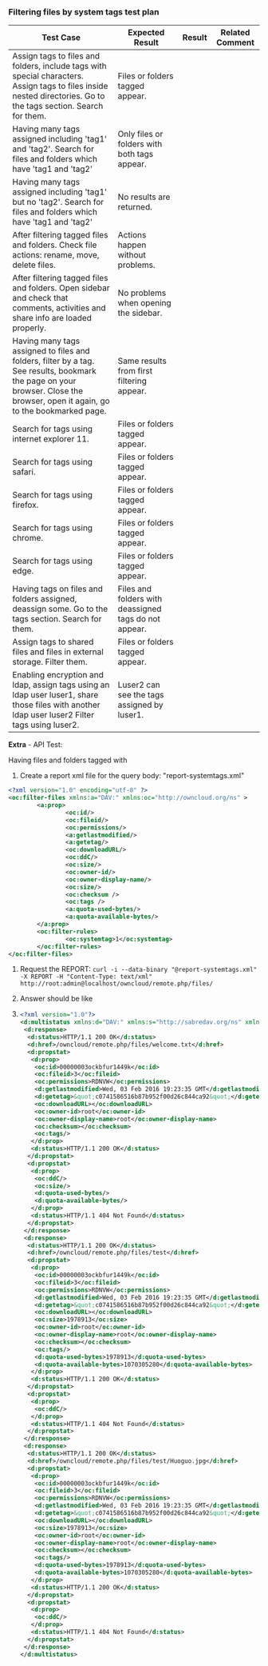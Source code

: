 ### Filtering files by system tags test plan

| Test Case                                | Expected Result                          | Result | Related Comment |
| ---------------------------------------- | ---------------------------------------- | ------ | --------------- |
| Assign tags to files and folders, include tags with special characters. Assign tags to files inside nested directories. Go to the tags section. Search for them. | Files or folders tagged appear.          |        |                 |
| Having many tags assigned including 'tag1' and 'tag2'. Search for files and folders which have 'tag1 and 'tag2' | Only files or folders with both tags appear. |        |                 |
| Having many tags assigned including 'tag1' but no 'tag2'. Search for files and folders which have 'tag1 and 'tag2' | No results are returned.                 |        |                 |
| After filtering tagged files and folders. Check file actions: rename, move, delete files. | Actions happen without problems.         |        |                 |
| After filtering tagged files and folders. Open sidebar and check that comments, activities and share info are loaded properly. | No problems when opening the sidebar.    |        |                 |
| Having many tags assigned to files and folders, filter by a tag. See results, bookmark the page on your browser. Close the browser, open it again, go to the bookmarked page. | Same results from first filtering appear. |        |                 |
| Search for tags using internet explorer 11. | Files or folders tagged appear.          |        |                 |
| Search for tags using safari.            | Files or folders tagged appear.          |        |                 |
| Search for tags using firefox.           | Files or folders tagged appear.          |        |                 |
| Search for tags using chrome.            | Files or folders tagged appear.          |        |                 |
| Search for tags using edge.              | Files or folders tagged appear.          |        |                 |
| Having tags on files and folders assigned, deassign some. Go to the tags section. Search for them. | Files and folders with deassigned tags do not appear. |        |                 |
| Assign tags to shared files and files in external storage. Filter them. | Files or folders tagged appear.          |        |                 |
| Enabling encryption and ldap, assign tags using an ldap user luser1, share those files with another ldap user luser2 Filter tags using luser2. | Luser2 can see the tags assigned by luser1. |        |                 |

**Extra** - API Test:

Having files and folders tagged with

1. Create a report xml file for the query body: "report-systemtags.xml"

``` xml
<?xml version="1.0" encoding="utf-8" ?>
<oc:filter-files xmlns:a="DAV:" xmlns:oc="http://owncloud.org/ns" >
        <a:prop>
                <oc:id/>
                <oc:fileid/>
                <oc:permissions/>
                <a:getlastmodified/>
                <a:getetag/>
                <oc:downloadURL/>
                <oc:ddC/>
                <oc:size/>
                <oc:owner-id/>
                <oc:owner-display-name/>
                <oc:size/>
                <oc:checksum />
                <oc:tags />
                <a:quota-used-bytes/>
                <a:quota-available-bytes/>
        </a:prop>
        <oc:filter-rules>
                <oc:systemtag>1</oc:systemtag>
        </oc:filter-rules>
</oc:filter-files>
```

1. Request the REPORT: `curl -i --data-binary "@report-systemtags.xml" -X REPORT -H "Content-Type: text/xml" http://root:admin@localhost/owncloud/remote.php/files/`
   
2. Answer should be like
   
3. ``` xml
   <?xml version="1.0"?>
   <d:multistatus xmlns:d="DAV:" xmlns:s="http://sabredav.org/ns" xmlns:oc="http://owncloud.org/ns">
    <d:response>
     <d:status>HTTP/1.1 200 OK</d:status>
     <d:href>/owncloud/remote.php/files/welcome.txt</d:href>
     <d:propstat>
      <d:prop>
       <oc:id>00000003ockbfur1449k</oc:id>
       <oc:fileid>3</oc:fileid>
       <oc:permissions>RDNVW</oc:permissions>
       <d:getlastmodified>Wed, 03 Feb 2016 19:23:35 GMT</d:getlastmodified>
       <d:getetag>&quot;c0741586516b87b952f00d26c844ca92&quot;</d:getetag>
       <oc:downloadURL></oc:downloadURL>
       <oc:owner-id>root</oc:owner-id>
       <oc:owner-display-name>root</oc:owner-display-name>
       <oc:checksum></oc:checksum>
       <oc:tags/>
      </d:prop>
      <d:status>HTTP/1.1 200 OK</d:status>
     </d:propstat>
     <d:propstat>
      <d:prop>
       <oc:ddC/>
       <oc:size/>
       <d:quota-used-bytes/>
       <d:quota-available-bytes/>
      </d:prop>
      <d:status>HTTP/1.1 404 Not Found</d:status>
     </d:propstat>
    </d:response>
    <d:response>
     <d:status>HTTP/1.1 200 OK</d:status>
     <d:href>/owncloud/remote.php/files/test</d:href>
     <d:propstat>
      <d:prop>
       <oc:id>00000003ockbfur1449k</oc:id>
       <oc:fileid>3</oc:fileid>
       <oc:permissions>RDNVW</oc:permissions>
       <d:getlastmodified>Wed, 03 Feb 2016 19:23:35 GMT</d:getlastmodified>
       <d:getetag>&quot;c0741586516b87b952f00d26c844ca92&quot;</d:getetag>
       <oc:downloadURL></oc:downloadURL>
       <oc:size>1978913</oc:size>
       <oc:owner-id>root</oc:owner-id>
       <oc:owner-display-name>root</oc:owner-display-name>
       <oc:checksum></oc:checksum>
       <oc:tags/>
       <d:quota-used-bytes>1978913</d:quota-used-bytes>
       <d:quota-available-bytes>1070305280</d:quota-available-bytes>
      </d:prop>
      <d:status>HTTP/1.1 200 OK</d:status>
     </d:propstat>
     <d:propstat>
      <d:prop>
       <oc:ddC/>
      </d:prop>
      <d:status>HTTP/1.1 404 Not Found</d:status>
     </d:propstat>
    </d:response>
    <d:response>
     <d:status>HTTP/1.1 200 OK</d:status>
     <d:href>/owncloud/remote.php/files/test/Huoguo.jpg</d:href>
     <d:propstat>
      <d:prop>
       <oc:id>00000003ockbfur1449k</oc:id>
       <oc:fileid>3</oc:fileid>
       <oc:permissions>RDNVW</oc:permissions>
       <d:getlastmodified>Wed, 03 Feb 2016 19:23:35 GMT</d:getlastmodified>
       <d:getetag>&quot;c0741586516b87b952f00d26c844ca92&quot;</d:getetag>
       <oc:downloadURL></oc:downloadURL>
       <oc:size>1978913</oc:size>
       <oc:owner-id>root</oc:owner-id>
       <oc:owner-display-name>root</oc:owner-display-name>
       <oc:checksum></oc:checksum>
       <oc:tags/>
       <d:quota-used-bytes>1978913</d:quota-used-bytes>
       <d:quota-available-bytes>1070305280</d:quota-available-bytes>
      </d:prop>
      <d:status>HTTP/1.1 200 OK</d:status>
     </d:propstat>
     <d:propstat>
      <d:prop>
       <oc:ddC/>
      </d:prop>
      <d:status>HTTP/1.1 404 Not Found</d:status>
     </d:propstat>
    </d:response>
   </d:multistatus>
   ```
   
   ​